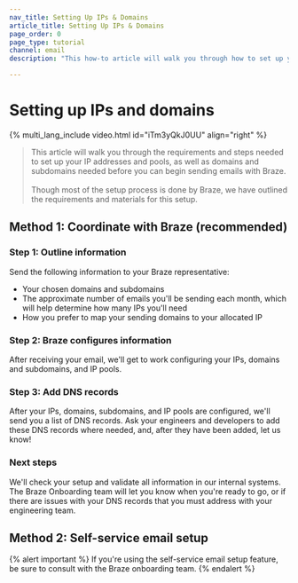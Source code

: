 ```yaml
---
nav_title: Setting Up IPs & Domains
article_title: Setting Up IPs & Domains
page_order: 0
page_type: tutorial
channel: email
description: "This how-to article will walk you through how to set up your IPs and Domains for sending emails through Braze."

---
```


# Setting up IPs and domains

{% multi_lang_include video.html id="iTm3yQkJ0UU" align="right"  %}

> This article will walk you through the requirements and steps needed to set up your IP addresses and pools, as well as domains and subdomains needed before you can begin sending emails with Braze.<br><br>Though most of the setup process is done by Braze, we have outlined the requirements and materials for this setup.

## Method 1: Coordinate with Braze (recommended)

### Step 1: Outline information

Send the following information to your Braze representative:

* Your chosen domains and subdomains
* The approximate number of emails you'll be sending each month, which will help determine how many IPs you'll need
* How you prefer to map your sending domains to your allocated IP

### Step 2: Braze configures information

After receiving your email, we'll get to work configuring your IPs, domains and subdomains, and IP pools.

### Step 3: Add DNS records

After your IPs, domains, subdomains, and IP pools are configured, we'll send you a list of DNS records. Ask your engineers and developers to add these DNS records where needed, and, after they have been added, let us know!

### Next steps

We'll check your setup and validate all information in our internal systems. The Braze Onboarding team will let you know when you're ready to go, or if there are issues with your DNS records that you must address with your engineering team.

## Method 2: Self-service email setup

{% alert important %}
If you're using the self-service email setup feature, be sure to consult with the Braze onboarding team.
{% endalert %}